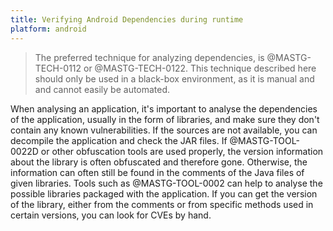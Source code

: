 ```yaml
---
title: Verifying Android Dependencies during runtime
platform: android
---
```


> The preferred technique for analyzing dependencies, is @MASTG-TECH-0112 or @MASTG-TECH-0122. This technique described here should only be used in a black-box environment, as it is manual and and cannot easily be automated.

When analysing an application, it's important to analyse the dependencies of the application, usually in the form of libraries, and make sure they don't contain any known vulnerabilities. If the sources are not available, you can decompile the application and check the JAR files. If @MASTG-TOOL-0022D or other obfuscation tools are used properly, the version information about the library is often obfuscated and therefore gone. Otherwise, the information can often still be found in the comments of the Java files of given libraries. Tools such as @MASTG-TOOL-0002 can help to analyse the possible libraries packaged with the application. If you can get the version of the library, either from the comments or from specific methods used in certain versions, you can look for CVEs by hand.
